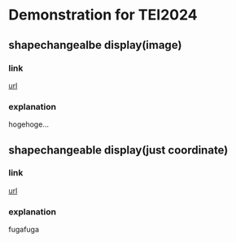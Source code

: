 # Demonstration for TEI2024
## shapechangealbe display(image)
### link
[url](https://google.com)
### explanation
hogehoge...

## shapechangeable display(just coordinate)
### link
[url](https://google.com)
### explanation
fugafuga
